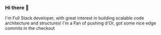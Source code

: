 ### Hi there 👋
I'm Full Stack developer, with great interest in building scalable code architecture and structures!
I'm a Fan of pushing d'Or, got some nice edge commits in the checkout


